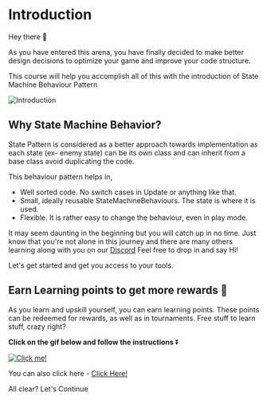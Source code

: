 # Introduction

Hey there 👋 

As you have entered this arena, you have finally decided to make better design decisions to optimize your game and improve your code structure. 

This course will help you accomplish all of this with the introduction of State Machine Behaviour Pattern

![Introduction](https://media.giphy.com/media/1pXrkKeRNDUGS7u3ig/giphy.gif)

## **Why State Machine Behavior?**

State Pattern is considered as a better approach towards implementation as each state (ex- enemy state) can be its own class and can inherit from a base class avoid duplicating the code.

This behaviour pattern helps in,

- Well sorted code. No switch cases in Update or anything like that.
- Small, ideally reusable StateMachineBehaviours. The state is where it is used.
- Flexible. It is rather easy to change the behaviour, even in play mode.

It may seem daunting in the beginning but you will catch up in no time. Just know that you're not alone in this journey and there are many others learning along with you on our [Discord](https://discord.com/invite/R4hfXhsWjN) Feel free to drop in and say Hi!

Let's get started and get you access to your tools.

## Earn Learning points to get more rewards 🎁

As you learn and upskill yourself, you can earn learning points. These points can be redeemed for rewards, as well as in tournaments. Free stuff to learn stuff, crazy right?

**Click on the gif below and follow the instructions** ⏬

[![Click me!](https://media.giphy.com/media/zz1v8vjwQwTja/giphy.gif)](https://academy.outscal.com/welcome/build-in-public/assignments)

You can also click here - [Click Here!](https://academy.outscal.com/welcome/build-in-public/assignments)


All clear? Let's Continue
